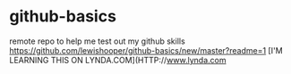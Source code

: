# github-basics
remote repo to help me test out my github skills
https://github.com/lewishooper/github-basics/new/master?readme=1
[I'M LEARNING THIS ON LYNDA.COM](HTTP://www.lynda.com
